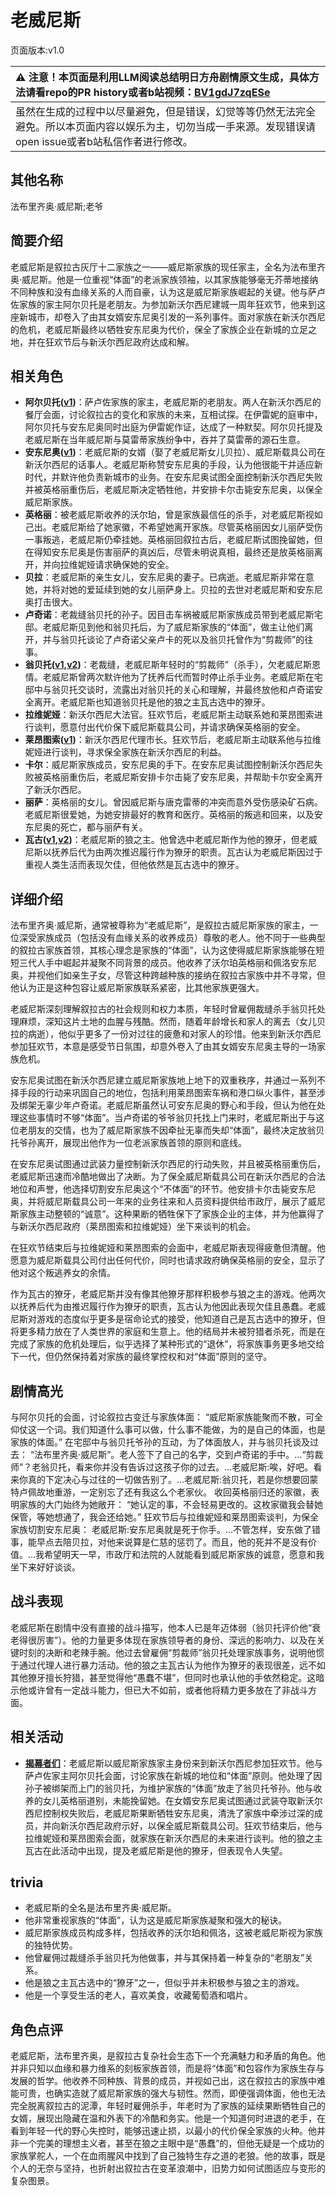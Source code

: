 # 老威尼斯
页面版本:v1.0
 

| :warning: 注意！本页面是利用LLM阅读总结明日方舟剧情原文生成，具体方法请看repo的PR history或者b站视频：[BV1gdJ7zqESe](https://www.bilibili.com/video/BV1gdJ7zqESe/)         |
|:----------------------------|
| 虽然在生成的过程中以尽量避免，但是错误，幻觉等等仍然无法完全避免。所以本页面内容以娱乐为主，切勿当成一手来源。发现错误请open issue或者b站私信作者进行修改。|



## 其他名称
法布里齐奥·威尼斯;老爷
## 简要介绍
老威尼斯是叙拉古灰厅十二家族之一——威尼斯家族的现任家主，全名为法布里齐奥·威尼斯。他是一位重视“体面”的老派家族领袖，以其家族能够毫无芥蒂地接纳不同种族和没有血缘关系的人而自豪，认为这是威尼斯家族崛起的关键。他与萨卢佐家族的家主阿尔贝托是老朋友。为参加新沃尔西尼建城一周年狂欢节，他来到这座新城市，却卷入了由其女婿安东尼奥引发的一系列事件。面对家族在新沃尔西尼的危机，老威尼斯最终以牺牲安东尼奥为代价，保全了家族企业在新城的立足之地，并在狂欢节后与新沃尔西尼政府达成和解。
## 相关角色
-   **阿尔贝托([v1](extended_char_a_er_bei_tuo.md))**：萨卢佐家族的家主，老威尼斯的老朋友。两人在新沃尔西尼的餐厅会面，讨论叙拉古的变化和家族的未来，互相试探。在伊雷妮的庭审中，阿尔贝托与安东尼奥同时出庭为伊雷妮作证，达成了一种默契。阿尔贝托提及老威尼斯在当年威尼斯与莫雷蒂家族纷争中，吞并了莫雷蒂的源石生意。
-   **安东尼奥([v1](extended_char_an_dong_ni_ao.md))**：老威尼斯的女婿（娶了老威尼斯女儿贝拉）、威尼斯载具公司在新沃尔西尼的话事人。老威尼斯称赞安东尼奥的手段，认为他很能干并适应新时代，并默许他负责新城市的业务。在安东尼奥试图全面控制新沃尔西尼失败并被英格丽重伤后，老威尼斯决定牺牲他，并安排卡尔击毙安东尼奥，以保全威尼斯家族。
-   **英格丽**：被老威尼斯收养的沃尔珀，曾是家族最信任的杀手，对老威尼斯视如己出。老威尼斯给了她家徽，不希望她离开家族。尽管英格丽因女儿丽萨受伤一事叛逃，老威尼斯仍牵挂她。英格丽回叙拉古后，老威尼斯试图挽留她，但在得知安东尼奥是伤害丽萨的真凶后，尽管未明说真相，最终还是放英格丽离开，并向拉维妮娅请求确保她的安全。
-   **贝拉**：老威尼斯的亲生女儿，安东尼奥的妻子。已病逝。老威尼斯非常在意她，并将对她的爱延续到她的女儿丽萨身上。贝拉的去世对老威尼斯和安东尼奥打击很大。
-   **卢奇诺**：老裁缝翁贝托的孙子。因目击车祸被威尼斯家族成员带到老威尼斯宅邸。老威尼斯见到他和翁贝托后，为了威尼斯家族的“体面”，做主让他们离开，并与翁贝托谈论了卢奇诺父亲卢卡的死以及翁贝托曾作为“剪裁师”的往事。
-   **翁贝托([v1](extended_char_weng_bei_tuo.md),[v2](../char_v3/extended_char_weng_bei_tuo.md))**：老裁缝，老威尼斯年轻时的“剪裁师”（杀手），欠老威尼斯恩情。老威尼斯曾两次默许他为了抚养后代而暂时停止杀手业务。老威尼斯在宅邸中与翁贝托交谈时，流露出对翁贝托的关心和理解，并最终放他和卢奇诺安全离开。老威尼斯也知道翁贝托是他的狼之主瓦古选中的獠牙。
-   **拉维妮娅**：新沃尔西尼大法官。狂欢节后，老威尼斯主动联系她和莱昂图索进行谈判，愿意付出代价保下威尼斯载具公司，并请求确保英格丽的安全。
-   **莱昂图索([v1](extended_char_lai_ang_tu_suo.md))**：新沃尔西尼代理市长。狂欢节后，老威尼斯主动联系他与拉维妮娅进行谈判，寻求保全家族在新沃尔西尼的利益。
-   **卡尔**：威尼斯家族成员，安东尼奥的手下。在安东尼奥试图控制新沃尔西尼失败被英格丽重伤后，老威尼斯安排卡尔击毙了安东尼奥，并帮助卡尔安全离开了新沃尔西尼。
-   **丽萨**：英格丽的女儿。曾因威尼斯与唐克雷蒂的冲突而意外受伤感染矿石病。老威尼斯很爱她，为她安排最好的教育和医疗。英格丽的叛逃和回来，以及安东尼奥的死亡，都与丽萨有关。
-   **瓦古([v1](extended_char_wa_gu.md),[v2](../char_v3/extended_char_wa_gu.md))**：老威尼斯的狼之主。他曾选中老威尼斯作为他的獠牙，但老威尼斯以抚养后代为由两次推迟履行作为獠牙的职责。瓦古认为老威尼斯因过于重视人类生活而表现欠佳，但他依然是瓦古选中的獠牙。
## 详细介绍
法布里齐奥·威尼斯，通常被尊称为“老威尼斯”，是叙拉古威尼斯家族的家主，一位深受家族成员（包括没有血缘关系的收养成员）尊敬的老人。他不同于一些典型的叙拉古家族首领，其核心理念是家族的“体面”，认为这使得威尼斯家族能够在短短三代人手中崛起并凝聚不同背景的成员。他收养了沃尔珀英格丽和佩洛安东尼奥，并视他们如亲生子女，尽管这种跨越种族的接纳在叙拉古家族中并不寻常，但他认为正是这种包容让威尼斯家族联系紧密，比其他家族更强大。

老威尼斯深刻理解叙拉古的社会规则和权力本质，年轻时曾雇佣裁缝杀手翁贝托处理麻烦，深知这片土地的血腥与残酷。然而，随着年龄增长和家人的离去（女儿贝拉的病逝），他似乎更多了一份对过往的疲惫和对家人的珍惜。他来到新沃尔西尼参加狂欢节，本意是感受节日氛围，却意外卷入了由其女婿安东尼奥主导的一场家族危机。

安东尼奥试图在新沃尔西尼建立威尼斯家族地上地下的双重秩序，并通过一系列不择手段的行动来巩固自己的地位，包括利用莱昂图索车祸和港口纵火事件，甚至涉及绑架无辜少年卢奇诺。老威尼斯虽然认可安东尼奥的野心和手段，但认为他在处理这些事情时不够“体面”。当卢奇诺的爷爷翁贝托找上门来时，老威尼斯出于与这位老朋友的交情，也为了威尼斯家族不因牵扯无辜而失却“体面”，最终决定放翁贝托爷孙离开，展现出他作为一位老派家族首领的原则和底线。

在安东尼奥试图通过武装力量控制新沃尔西尼的行动失败，并且被英格丽重伤后，老威尼斯迅速而冷酷地做出了决断。为了保全威尼斯载具公司在新沃尔西尼的合法地位和声誉，他选择切割安东尼奥这个“不体面”的环节。他安排卡尔击毙安东尼奥，并将威尼斯载具公司一年来的业务往来和人员资料提供给市政厅，展示了威尼斯家族主动整顿的“诚意”。这种果断的牺牲保下了家族企业的主体，并为他赢得了与新沃尔西尼政府（莱昂图索和拉维妮娅）坐下来谈判的机会。

在狂欢节结束后与拉维妮娅和莱昂图索的会面中，老威尼斯表现得疲惫但清醒。他愿意为威尼斯载具公司付出任何代价，同时也请求政府确保英格丽的安全，显示了他对这个叛逃养女的余情。

作为瓦古的獠牙，老威尼斯并没有像其他獠牙那样积极参与狼之主的游戏。他两次以抚养后代为由推迟履行作为獠牙的职责，瓦古认为他因此表现欠佳且愚蠢。老威尼斯对游戏的态度似乎更多是宿命论式的接受，他知道自己是瓦古选中的獠牙，但将更多精力放在了人类世界的家庭和生意上。他的结局并未被狩猎者杀死，而是在完成了家族的危机处理后，似乎选择了某种形式的“退休”，将家族事务更多地交给下一代，但仍然保持着对家族的最终掌控权和对“体面”原则的坚守。
## 剧情高光
与阿尔贝托的会面，讨论叙拉古变迁与家族体面：
“威尼斯家族能聚而不散，可全仰仗这一个词。我们知道什么事可以做，什么事不能做，为的是自己的体面，也是家族的体面。”
在宅邸中与翁贝托爷孙的互动，为了体面放人，并与翁贝托谈及过去：
“法布里齐奥·威尼斯”。老人签下了自己的名字，交到卢奇诺的手中。...“剪裁师”？老翁贝托，看来你并没有告诉过这孩子你的过去。...老威尼斯:唉，好吧。看来你真的下定决心与过往的一切做告别了。...老威尼斯:翁贝托，若是你想要回蒙特卢佩故地重游，一定别忘了还有我这么个老家伙。
收回英格丽归还的家徽，表明家族的大门始终为她敞开：
“她认定的事，不会轻易更改的。这枚家徽我会替她保管，等她想通了，我会还给她。”
狂欢节后与拉维妮娅和莱昂图索谈判，为保全家族切割安东尼奥：
老威尼斯:安东尼奥就是死于你手。...不管怎样，安东做了错事，能早点去陪贝拉，对他来说算是仁慈的惩罚了。而且，他的死并不是没有价值。...我希望明天一早，市政厅和法院的人就能看到威尼斯家族的诚意，愿意和我坐下来好好谈谈。
## 战斗表现
老威尼斯在剧情中没有直接的战斗描写，他本人已是年迈体弱（翁贝托评价他“衰老得很厉害”）。他的力量更多体现在家族领导者的身份、深远的影响力、以及在关键时刻的决断和老辣手腕。他过去曾雇佣“剪裁师”翁贝托处理家族事务，说明他惯于通过代理人进行暴力活动。他的狼之主瓦古认为他作为獠牙的表现很差，远不如其他獠牙擅长狩猎，甚至觉得他“愚蠢不堪”，但同时也承认他的手依然稳定。这暗示他或许曾有一定战斗能力，但已大不如前，或者他将精力更多放在了非战斗方面。
## 相关活动
-   **[揭幕者们](../stories/act38side.md)**：老威尼斯以威尼斯家族家主身份来到新沃尔西尼参加狂欢节。他与萨卢佐家主阿尔贝托会面，讨论家族在新城的地位和“体面”原则。他处理了因孙子被绑架而上门的翁贝托，为维护家族的“体面”放走了翁贝托爷孙。他与收养的女儿英格丽道别，未能挽留她。在女婿安东尼奥试图通过武装夺取新沃尔西尼控制权失败后，老威尼斯果断牺牲安东尼奥，清洗了家族中牵涉过深的成员，并向新沃尔西尼政府示好，以保全威尼斯载具公司。狂欢节结束后，他与拉维妮娅和莱昂图索会面，就家族在新沃尔西尼的未来进行谈判。他的狼之主瓦古在此活动中出现，提及老威尼斯是他的獠牙，但表现令人失望。
## trivia
*   老威尼斯的全名是法布里齐奥·威尼斯。
*   他非常重视家族的“体面”，认为这是威尼斯家族凝聚和强大的秘诀。
*   威尼斯家族成员构成多样，包括收养的沃尔珀和佩洛，这被老威尼斯视为家族的独特优势。
*   他曾雇佣过裁缝杀手翁贝托为他做事，并与其保持着一种复杂的“老朋友”关系。
*   他是狼之主瓦古选中的“獠牙”之一，但似乎并未积极参与狼之主的游戏。
*   他是一个享受生活的老人，喜欢美食，收藏葡萄酒和唱片。
## 角色点评
老威尼斯，法布里齐奥，是叙拉古复杂社会生态下一个充满魅力和矛盾的角色。他并非只知以血缘和暴力维系的刻板家族首领，而是将“体面”和包容作为家族生存与发展的哲学。他收养不同种族、背景的成员，并视如己出，这在叙拉古的家族中难能可贵，也确实造就了威尼斯家族的强大与韧性。然而，即便强调体面，他也无法完全脱离叙拉古的泥潭，年轻时雇佣杀手，年老时为了家族的延续果断牺牲自己的女婿，展现出隐藏在温和外表下的冷酷和务实。他是一个知道何时进退的老手，在看到年轻一代的野心失控时，能够迅速止损，以最小的代价保全家族的火种。他并非一个完美的理想主义者，甚至在狼之主眼中是“愚蠢”的，但他无疑是一个成功的家族掌舵人，一个在血雨腥风中找到了自己独特生存之道的老狼。他的故事，既是个人的无奈与坚持，也折射出叙拉古在变革浪潮中，旧势力如何试图适应与变形的复杂图景。